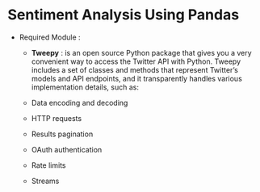 # Sentiment Analysis Using Pandas 

* Required Module :
  * **Tweepy** : is an open source Python package that gives you a very convenient way to access the Twitter API with Python. Tweepy includes a set of classes and methods that represent Twitter’s models and API endpoints, and it transparently handles various implementation details, such as:

  * Data encoding and decoding
  * HTTP requests
  * Results pagination
  * OAuth authentication
  * Rate limits
  * Streams

